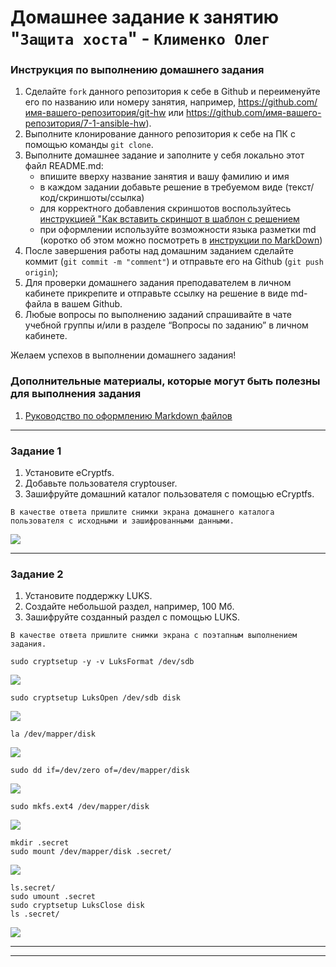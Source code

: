 # Домашнее задание к занятию "`Защита хоста`" - `Клименко Олег`


### Инструкция по выполнению домашнего задания

   1. Сделайте `fork` данного репозитория к себе в Github и переименуйте его по названию или номеру занятия, например, https://github.com/имя-вашего-репозитория/git-hw или  https://github.com/имя-вашего-репозитория/7-1-ansible-hw).
   2. Выполните клонирование данного репозитория к себе на ПК с помощью команды `git clone`.
   3. Выполните домашнее задание и заполните у себя локально этот файл README.md:
      - впишите вверху название занятия и вашу фамилию и имя
      - в каждом задании добавьте решение в требуемом виде (текст/код/скриншоты/ссылка)
      - для корректного добавления скриншотов воспользуйтесь [инструкцией "Как вставить скриншот в шаблон с решением](https://github.com/netology-code/sys-pattern-homework/blob/main/screen-instruction.md)
      - при оформлении используйте возможности языка разметки md (коротко об этом можно посмотреть в [инструкции  по MarkDown](https://github.com/netology-code/sys-pattern-homework/blob/main/md-instruction.md))
   4. После завершения работы над домашним заданием сделайте коммит (`git commit -m "comment"`) и отправьте его на Github (`git push origin`);
   5. Для проверки домашнего задания преподавателем в личном кабинете прикрепите и отправьте ссылку на решение в виде md-файла в вашем Github.
   6. Любые вопросы по выполнению заданий спрашивайте в чате учебной группы и/или в разделе “Вопросы по заданию” в личном кабинете.
   
Желаем успехов в выполнении домашнего задания!
   
### Дополнительные материалы, которые могут быть полезны для выполнения задания

1. [Руководство по оформлению Markdown файлов](https://gist.github.com/Jekins/2bf2d0638163f1294637#Code)

---

### Задание 1

1. Установите eCryptfs.
2. Добавьте пользователя cryptouser.
3. Зашифруйте домашний каталог пользователя с помощью eCryptfs.

`В качестве ответа пришлите снимки экрана домашнего каталога пользователя с исходными и зашифрованными данными.`

![](https://cdn.discordapp.com/attachments/1265236160347766907/1278327275359834206/image.png?ex=66d0668c&is=66cf150c&hm=5d11161b68ac16001dfc380d8079e3baea9242dd85c354599164ffef9163cf50&)

---

### Задание 2

1. Установите поддержку LUKS.
2. Создайте небольшой раздел, например, 100 Мб.
3. Зашифруйте созданный раздел с помощью LUKS.

`В качестве ответа пришлите снимки экрана с поэтапным выполнением задания.`

```
sudo cryptsetup -y -v LuksFormat /dev/sdb
```

![](https://cdn.discordapp.com/attachments/1265236160347766907/1278684960269668384/image.png?ex=66d1b3ab&is=66d0622b&hm=917dc881169851ce047ae741e76db4c0fbabba9a4ae6e79e800a036aa5fb5cec&)

```
sudo cryptsetup LuksOpen /dev/sdb disk
```

![](https://cdn.discordapp.com/attachments/1265236160347766907/1278685449447018647/image.png?ex=66d1b41f&is=66d0629f&hm=e45b9e5f3feec77e9df142c515f24ac3a5fae7974d97e9588becf72730b511df&)

```
la /dev/mapper/disk
```

![](https://cdn.discordapp.com/attachments/1265236160347766907/1278685925844586598/image.png?ex=66d1b491&is=66d06311&hm=116abd1733d047d210bf7831ba72af32216608ddbe937e8fba9893a7d794c37e&)

```
sudo dd if=/dev/zero of=/dev/mapper/disk
```

![](https://cdn.discordapp.com/attachments/1265236160347766907/1278686536677720064/image.png?ex=66d1b523&is=66d063a3&hm=346a8f20a5984844613924d0fc7617ec2a5a560382901b844968f9588f229bf9&)

```
sudo mkfs.ext4 /dev/mapper/disk
```

![](https://cdn.discordapp.com/attachments/1265236160347766907/1278687413371142164/image.png?ex=66d1b5f4&is=66d06474&hm=25963d03586e29608864c712bbec574f4886c6a103a4b22ca20bb23c69f03ba0&)

```
mkdir .secret
sudo mount /dev/mapper/disk .secret/
```

![](https://cdn.discordapp.com/attachments/1265236160347766907/1278329377146273892/image.png?ex=66d06881&is=66cf1701&hm=4db688efe594523514427af2260d4ee1491e72b6caa0bc9aaf349e9eb08ab02e&)

```
ls.secret/
sudo umount .secret
sudo cryptsetup LuksClose disk
ls .secret/
```

![](https://cdn.discordapp.com/attachments/1265236160347766907/1278329566863298600/image.png?ex=66d068ae&is=66cf172e&hm=0333e131ad219a79973c67f415ebf18c6815a635757657b293b8f4f7d17423ab&)

---
---






























